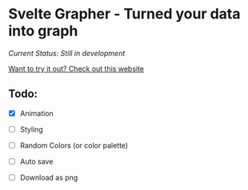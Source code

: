 # Svelte Grapher - Turned your data into graph
*Current Status: Still in development*

<u>Want to try it out? Check out this [website](https://graph.jacky.life)</u>

## Todo: 
- [X] Animation
- [ ] Styling
- [ ] Random Colors (or color palette)
- [ ] Auto save
- [ ] Download as png

